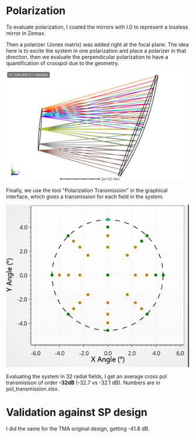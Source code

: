 # Polarization

To evaluate polarization, I coated the mirrors with I.0 to represent a lossless mirror in Zemax.

Then a polarizer (Jones matrix) was added right at the focal plane. The idea here is to excite the system in one polarization and place a polarizer in that direction, then we evaluate the perpendicular polarization to have a quantification of crosspol due to the geometry.

![](FP_pol.PNG)

Finally, we use the tool "Polarization Transmission" in the graphical interface, which gives a transmission for each field in the system.

![](fields.PNG)

Evaluating the system in 32 radial fields, I get an average cross pol transmisison of order **-32dB** (-32.7 vs -32.1 dB). Numbers are in pol_transmission.xlsx.

# Validation against SP design

I did the same for the TMA original design, getting -41.8 dB.
